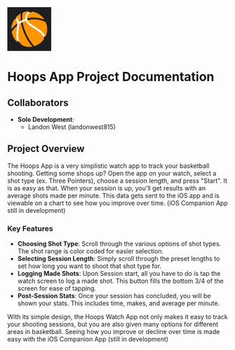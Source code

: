 <img src="https://github.com/landonwest815/Hoops/blob/main/Assets/HoopsAppIcon.png" width="100" border-radius="15">
 
# Hoops App Project Documentation

## Collaborators
- **Solo Development**:
  - Landon West (landonwest815)

## Project Overview
The Hoops App is a very simplistic watch app to track your basketball shooting. Getting some shops up? Open the app on your watch, select a shot type (ex. Three Pointers), choose a session length, and press "Start". It is as easy as that. When your session is up, you'll get results with an average shots made per minute.
This data gets sent to the iOS app and is viewable on a chart to see how you improve over time. (iOS Companion App still in development)

### Key Features
- **Choosing Shot Type**: Scroll through the various options of shot types. The shot range is color coded for easier selection.
- **Selecting Session Length**: Simply scroll through the preset lengths to set how long you want to shoot that shot type for.
- **Logging Made Shots**: Upon Session start, all you have to do is tap the watch screen to log a made shot. This button fills the bottom 3/4 of the screen for ease of tapping.
- **Post-Session Stats**: Once your session has concluded, you will be shown your stats. This includes time, makes, and average per minute.

With its simple design, the Hoops Watch App not only makes it easy to track your shooting sessions, but you are also given many options for different areas in basketball. Seeing how you improve or decline over time is made easy with the iOS Companion App (still in development)
